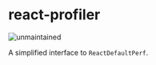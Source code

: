 # react-profiler

![unmaintained](http://img.shields.io/badge/status-unmaintained-red.png)

A simplified interface to `ReactDefaultPerf`.
